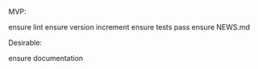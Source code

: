 MVP:

ensure lint
ensure version increment
ensure tests pass
ensure NEWS.md

Desirable:

ensure documentation
